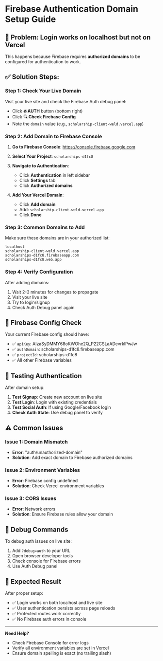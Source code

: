 # Firebase Authentication Domain Setup Guide

## 🚨 Problem: Login works on localhost but not on Vercel

This happens because Firebase requires **authorized domains** to be configured for authentication to work.

## ✅ Solution Steps:

### Step 1: Check Your Live Domain
Visit your live site and check the Firebase Auth debug panel:
- Click **🔥 AUTH** button (bottom right)
- Click **🔍 Check Firebase Config** 
- Note the `domain` value (e.g., `scholarship-client-weld.vercel.app`)

### Step 2: Add Domain to Firebase Console

1. **Go to Firebase Console**: https://console.firebase.google.com
2. **Select Your Project**: `scholarships-d1fc8`
3. **Navigate to Authentication**:
   - Click **Authentication** in left sidebar
   - Click **Settings** tab
   - Click **Authorized domains**

4. **Add Your Vercel Domain**:
   - Click **Add domain**
   - Add: `scholarship-client-weld.vercel.app`
   - Click **Done**

### Step 3: Common Domains to Add
Make sure these domains are in your authorized list:
```
localhost
scholarship-client-weld.vercel.app
scholarships-d1fc8.firebaseapp.com
scholarships-d1fc8.web.app
```

### Step 4: Verify Configuration
After adding domains:
1. Wait 2-3 minutes for changes to propagate
2. Visit your live site
3. Try to login/signup
4. Check Auth Debug panel again

## 🔧 Firebase Config Check

Your current Firebase config should have:
- ✅ `apiKey`: AIzaSyDMMY68oKWOhe2Q_P22CSLaADevrklPwJw
- ✅ `authDomain`: scholarships-d1fc8.firebaseapp.com
- ✅ `projectId`: scholarships-d1fc8
- ✅ All other Firebase variables

## 🚀 Testing Authentication

After domain setup:
1. **Test Signup**: Create new account on live site
2. **Test Login**: Login with existing credentials  
3. **Test Social Auth**: If using Google/Facebook login
4. **Check Auth State**: Use debug panel to verify

## ⚠️ Common Issues

### Issue 1: Domain Mismatch
- **Error**: "auth/unauthorized-domain"
- **Solution**: Add exact domain to Firebase authorized domains

### Issue 2: Environment Variables
- **Error**: Firebase config undefined
- **Solution**: Check Vercel environment variables

### Issue 3: CORS Issues
- **Error**: Network errors
- **Solution**: Ensure Firebase rules allow your domain

## 📝 Debug Commands

To debug auth issues on live site:
1. Add `?debug=auth` to your URL
2. Open browser developer tools
3. Check console for Firebase errors
4. Use Auth Debug panel

## 🎯 Expected Result

After proper setup:
- ✅ Login works on both localhost and live site
- ✅ User authentication persists across page reloads
- ✅ Protected routes work correctly
- ✅ No Firebase auth errors in console

---

**Need Help?** 
- Check Firebase Console for error logs
- Verify all environment variables are set in Vercel
- Ensure domain spelling is exact (no trailing slash)